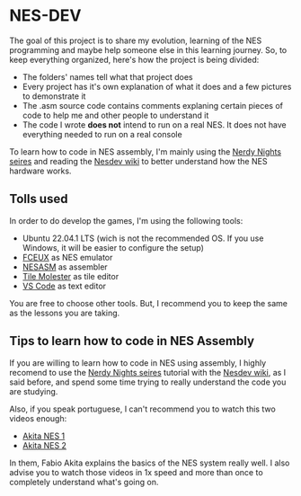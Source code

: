 # NES-DEV

The goal of this project is to share my evolution, learning of the NES programming and maybe help someone else in this learning journey. So, to keep everything organized, here's how the project is being divided:

- The folders' names tell what that project does
- Every project has it's own explanation of what it does and a few pictures to demonstrate it
- The .asm source code contains comments explaning certain pieces of code to help me and other people to understand it
- The code I wrote **does not** intend to run on a real NES. It does not have everything needed to run on a real console

To learn how to code in NES assembly, I'm mainly using the [Nerdy Nights seires](https://nerdy-nights.nes.science/#main_tutorial) and reading the [Nesdev wiki](https://www.nesdev.org/wiki/Nesdev_Wiki) to better understand how the NES hardware works.

## Tolls used

In order to do develop the games, I'm using the following tools:

- Ubuntu 22.04.1 LTS (wich is not the recommended OS. If you use Windows, it will be easier to configure the setup)
- [FCEUX](https://fceux.com/web/download.html) as NES emulator
- [NESASM](https://github.com/camsaul/nesasm) as assembler
- [Tile Molester](https://www.romhacking.net/utilities/109/) as tile editor
- [VS Code](https://code.visualstudio.com/download) as text editor

You are free to choose other tools. But, I recommend you to keep the same as the lessons you are taking.

## Tips to learn how to code in NES Assembly

If you are willing to learn how to code in NES using assembly, I highly recomend to use the [Nerdy Nights seires](https://nerdy-nights.nes.science/#main_tutorial) tutorial with the [Nesdev wiki](https://www.nesdev.org/wiki/Nesdev_Wiki), as I said before, and spend some time trying to really understand the code you are studying.

Also, if you speak portuguese, I can't recommend you to watch this two videos enough: 

- [Akita NES 1](https://www.youtube.com/watch?v=8G80nuEyDN4)
- [Akita NES 2](https://www.youtube.com/watch?v=hYJ3dvHjeOE)

In them, Fabio Akita explains the basics of the NES system really well. I also advise you to watch those videos in 1x speed and more than once to completely understand what's going on.